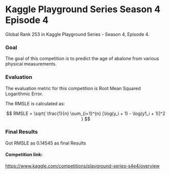 
# Kaggle Playground Series Season 4 Episode 4


Global Rank 253 in Kaggle Playground Series - Season 4, Episode 4.

### Goal

The goal of this competition is to predict the age of abalone from various physical measurements.

### Evaluation
The evaluation metric for this competition is Root Mean Squared Logarithmic Error.

The RMSLE is calculated as:

$$ RMSLE = \sqrt{ \frac{1}{n} \sum_{i=1}^{n} [\log(y_i + 1) - \log(y1_i + 1)]^2 } $$



 ### Final Results
 Got RMSLE as 0.14545 as final Results



 #### Competition link:
 
https://www.kaggle.com/competitions/playground-series-s4e4/overview
